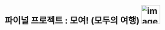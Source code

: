 # 파이널 프로젝트 : 모여! (모두의 여행) <img width="60" alt="image" src="https://noticon-static.tammolo.com/dgggcrkxq/image/upload/v1569897891/noticon/gmr1ahpuacukodpr039w.png">

